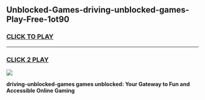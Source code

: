 
## Unblocked-Games-driving-unblocked-games-Play-Free-1ot90
<h3>
<a href="https://premium76.site?title=driving-unblocked-games&ref=23A">CLICK TO PLAY</a></h3>
<hr>

<h3>
<a href="https://premium76.site?title=driving-unblocked-games&ref=23A">CLICK 2 PLAY</a>
  
</h3>

<a href="https://premium76.site?title=driving-unblocked-games&ref=23A"><img src="https://clearcache.store/games.png"></a>


**driving-unblocked-games games unblocked: Your Gateway to Fun and Accessible Online Gaming**

